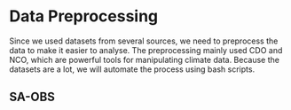 # Data Preprocessing

Since we used datasets from several sources, we need to preprocess the data to make it easier to analyse. The preprocessing mainly used CDO and NCO, which are powerful tools for manipulating climate data. Because the datasets are a lot, we will automate the process using bash scripts.

## SA-OBS

